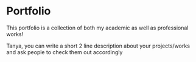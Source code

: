 # Portfolio
This portfolio is a collection of both my academic as well as professional works!

Tanya, you can write a short 2 line description about your projects/works and ask people to check them out accordingly
